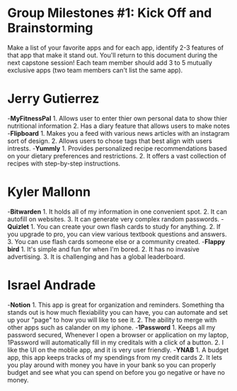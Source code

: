 # Group Milestones #1: Kick Off and Brainstorming
Make a list of your favorite apps and for each app, identify 2-3 features of that app that make it stand out. You'll return to this document during the next capstone session! Each team member should add 3 to 5 mutually exclusive apps (two team members can't list the same app).

# Jerry Gutierrez
-**MyFitnessPal**
    1. Allows user to enter thier own personal data to show thier nutritional information
    2. Has a diary feature that allows users to make notes
-**Flipboard**
    1. Makes you a feed with various news articles with an instagram sort of design.
    2. Allows users to chose tags that best align with users intrests.
-**Yummly**
    1. Provides personalized recipe recommendations based on your dietary preferences and restrictions. 
    2. It offers a vast collection of recipes with step-by-step instructions.
    
# Kyler Mallonn
-**Bitwarden**
    1. It holds all of my information in one convenient spot.
    2. It can autofill on websites.
    3. It can generate very complex random passwords. 
-**Quizlet**
    1. You can create your own flash cards to study for anything.
    2. If you upgrade to pro,  you can view various textbook questions and answers. 
    3. You can use flash cards someone else or a community created.
-**Flappy bird**
    1. It's simple and fun for when I'm bored.
    2. It has no invasive advertising.
    3. It is challenging and has a global leaderboard.
# Israel Andrade
-**Notion**
    1. This app is great for organization and reminders. Something tha stands out is how much flexiability you can have, you can automate and set up your "page" to how you will like to see it.
    2. The ability to merge with other apps such as calander on my iphone.
-**1Password**
    1. Keeps all my password secured, Whenever I open a browser or application on my laptop, 1Password will automatically fill in my creditals with a click of a button.
    2. I like the UI on the moblie app, and it is very user friendly.
-**YNAB**
    1. A budget app, this app keeps tracks of my spendings from my credit cards
    2. It lets you play around with money you have in your bank so you can properly budget and see what you can spend on before you go negative or have no money.